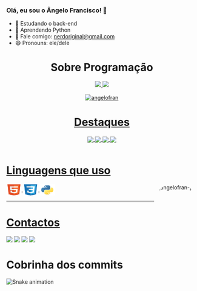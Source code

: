 ### Olá, eu sou o Ângelo Francisco! 🖖

- 🔭 Estudando o back-end
- 🌱 Aprendendo Python
- 💬 Fale comigo: nerdoriginal@gmail.com
- 😄 Pronouns: ele/dele

<div align="center">
  <h1>Sobre Programação</h1> 
  <a href="https://github.com/angelofran">
  <img height="150em" src="https://github-readme-stats.vercel.app/api?username=angelofran&show_icons=true&theme=dark&include_all_commits=true&count_private=true"/>
  <img height="150em" src="https://github-readme-stats.vercel.app/api/top-langs/?username=angelofran&layout=compact&langs_count=7&theme=dark"/>
  <p><img align="center" src="https://github-readme-streak-stats.herokuapp.com/?user=angelofran&" alt="angelofran" /></p>
  <h1>Destaques</h1>  
  <img align="center" height="120em" src="https://github-readme-stats.vercel.app/api/pin/?username=angelofran&repo=angelofran"/>
  <img align="center" height="120em" src="https://github-readme-stats.vercel.app/api/pin/?username=angelofran&repo=Bot-discord"/>
  <img align="center" height="120em" src="https://github-readme-stats.vercel.app/api/pin/?username=angelofran&repo=Gerador-de-senhas"/>
  <img align="center" height="120em" src="https://github-readme-stats.vercel.app/api/pin/?username=angelofran&repo=Outros-Projectos-python"/>
  
</div>
<div style="display: inline_block, text-align: center;" ><br>
  <h1>Linguagens que uso</h1>  
  <img align="center" alt="angelofran-HTML" height="30" width="40" src="https://raw.githubusercontent.com/devicons/devicon/master/icons/html5/html5-original.svg">
  <img align="center" alt="angelofran-CSS" height="30" width="40" src="https://raw.githubusercontent.com/devicons/devicon/master/icons/css3/css3-original.svg">
  <img align="center" alt="angelofran-Python" height="30" width="40" src="https://raw.githubusercontent.com/devicons/devicon/master/icons/python/python-original.svg">
  <img align="right" alt="angelofran-pic" height="150" style="border-radius:50px;" src="https://picrew.me/shareImg/org/202209/338224_PKgv7Qs2.png">
</div>
<hr> 
<div> 
<h1>Contactos</h1>  
  <a href="https://www.instagram.com/tatso_yuki/" target="_blank"><img src="https://img.shields.io/badge/-Instagram-%23E4405F?style=for-the-badge&logo=instagram&logoColor=white" target="_blank"></a>
  <a href="https://stackoverflow.com/users/19939910/" target="_blank"><img src="https://img.shields.io/badge/-Stackoverflow-%23E4405F?style=for-the-badge&logo=stackoverflow&logoColor=white" target="_blank"></a>
 <a href="https://discord.com/channels/@me/1015986402418229369" target="_blank"><img src="https://img.shields.io/badge/Discord-7289DA?style=for-the-badge&logo=discord&logoColor=white" target="_blank"></a> 
  <a href = "mailto:nerdoriginal@gmail.com"><img src="https://img.shields.io/badge/-Gmail-%23333?style=for-the-badge&logo=gmail&logoColor=white" target="_blank"></a>
<h1>Cobrinha dos commits</h1>

  ![Snake animation](https://github.com/angelofran/angelofran/blob/output/github-contribution-grid-snake.svg)
</div>
